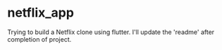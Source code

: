 # netflix_app



Trying to build a Netflix clone using flutter. I'll update the 'readme' after completion of project.
